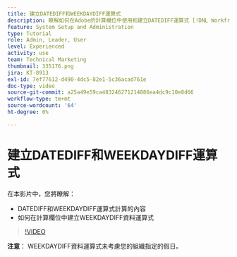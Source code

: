 ```yaml
---
title: 建立DATEDIFF和WEEKDAYDIFF運算式
description: 瞭解如何在Adobe的計算欄位中使用和建立DATEDIFF運算式 [!DNL Workfront].
feature: System Setup and Administration
type: Tutorial
role: Admin, Leader, User
level: Experienced
activity: use
team: Technical Marketing
thumbnail: 335176.png
jira: KT-8913
exl-id: 7ef77612-d490-4dc5-82e1-5c36acad761e
doc-type: video
source-git-commit: a25a49e59ca483246271214886ea4dc9c10e8d66
workflow-type: tm+mt
source-wordcount: '64'
ht-degree: 0%

---
```


# 建立DATEDIFF和WEEKDAYDIFF運算式

在本影片中，您將瞭解：

* DATEDIFF和WEEKDAYDIFF運算式計算的內容
* 如何在計算欄位中建立WEEKDAYDIFF資料運算式

>[!VIDEO](https://video.tv.adobe.com/v/335176/?quality=12&learn=on)

**注意**： WEEKDAYDIFF資料運算式未考慮您的組織指定的假日。
